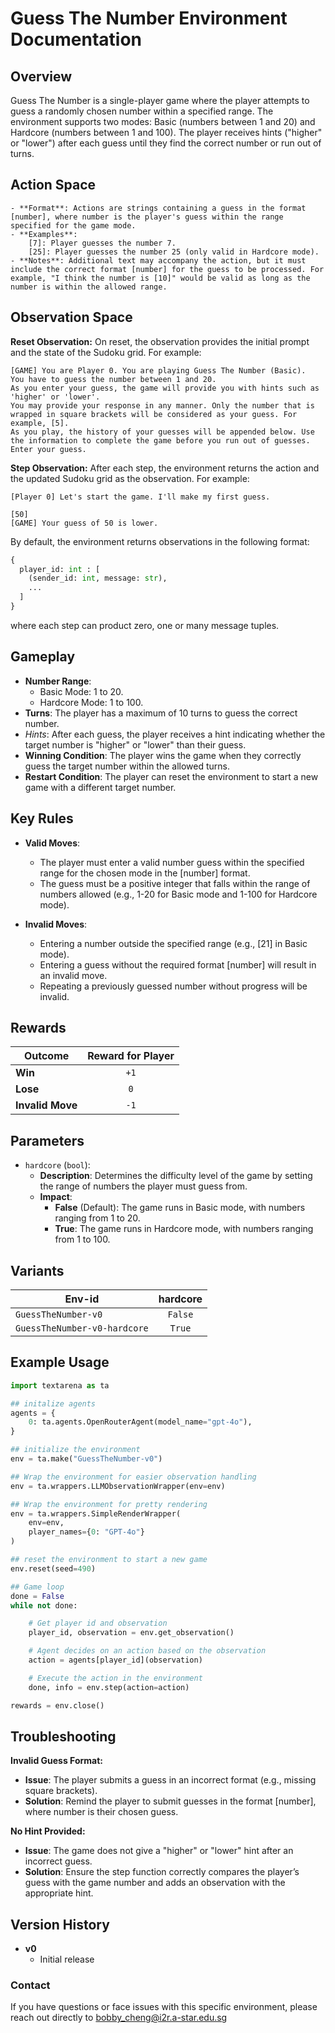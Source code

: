 # Guess The Number Environment Documentation

## Overview

Guess The Number is a single-player game where the player attempts to guess a randomly chosen number within a specified range. The environment supports two modes: Basic (numbers between 1 and 20) and Hardcore (numbers between 1 and 100). The player receives hints ("higher" or "lower") after each guess until they find the correct number or run out of turns.

## Action Space

    - **Format**: Actions are strings containing a guess in the format [number], where number is the player's guess within the range specified for the game mode.
    - **Examples**:
        [7]: Player guesses the number 7.
        [25]: Player guesses the number 25 (only valid in Hardcore mode).
    - **Notes**: Additional text may accompany the action, but it must include the correct format [number] for the guess to be processed. For example, "I think the number is [10]" would be valid as long as the number is within the allowed range.

## Observation Space
**Reset Observation:**
On reset, the observation provides the initial prompt and the state of the Sudoku grid. For example:
```plaintext
[GAME] You are Player 0. You are playing Guess The Number (Basic).
You have to guess the number between 1 and 20.
As you enter your guess, the game will provide you with hints such as 'higher' or 'lower'.
You may provide your response in any manner. Only the number that is wrapped in square brackets will be considered as your guess. For example, [5].
As you play, the history of your guesses will be appended below. Use the information to complete the game before you run out of guesses.
Enter your guess.
```

**Step Observation:**
After each step, the environment returns the action and the updated Sudoku grid as the observation. For example:
```plaintext
[Player 0] Let's start the game. I'll make my first guess.

[50]
[GAME] Your guess of 50 is lower.
```

By default, the environment returns observations in the following format:
```python
{
  player_id: int : [
    (sender_id: int, message: str),
    ...
  ]
}
```
where each step can product zero, one or many message tuples.

## Gameplay

- **Number Range**:
    - Basic Mode: 1 to 20.
    - Hardcore Mode: 1 to 100.
- **Turns**: The player has a maximum of 10 turns to guess the correct number.
- *Hints*: After each guess, the player receives a hint indicating whether the target number is "higher" or "lower" than their guess.
- **Winning Condition**: The player wins the game when they correctly guess the target number within the allowed turns.
- **Restart Condition**: The player can reset the environment to start a new game with a different target number.

## Key Rules

- **Valid Moves**:
    - The player must enter a valid number guess within the specified range for the chosen mode in the [number] format.
    - The guess must be a positive integer that falls within the range of numbers allowed (e.g., 1-20 for Basic mode and 1-100 for Hardcore mode).

- **Invalid Moves**:
    - Entering a number outside the specified range (e.g., [21] in Basic mode).
    - Entering a guess without the required format [number] will result in an invalid move.
    - Repeating a previously guessed number without progress will be invalid.

## Rewards
| Outcome          | Reward for Player  |
|------------------|:------------------:|
| **Win**          |       `+1`         |
| **Lose**         |       `0`          |
| **Invalid Move** |       `-1`         |

## Parameters

- `hardcore` (`bool`):
    - **Description**: Determines the difficulty level of the game by setting the range of numbers the player must guess from.
    - **Impact**:
        - **False** (Default): The game runs in Basic mode, with numbers ranging from 1 to 20.
        - **True**: The game runs in Hardcore mode, with numbers ranging from 1 to 100.

## Variants

| Env-id                       | hardcore  |
|------------------------------|:---------:|
| `GuessTheNumber-v0`          |   `False` |
| `GuessTheNumber-v0-hardcore` |   `True`  |

## Example Usage

```python
import textarena as ta

## initalize agents
agents = {
    0: ta.agents.OpenRouterAgent(model_name="gpt-4o"),
}

## initialize the environment
env = ta.make("GuessTheNumber-v0")

## Wrap the environment for easier observation handling
env = ta.wrappers.LLMObservationWrapper(env=env)

## Wrap the environment for pretty rendering
env = ta.wrappers.SimpleRenderWrapper(
    env=env,
    player_names={0: "GPT-4o"}
)

## reset the environment to start a new game
env.reset(seed=490)

## Game loop
done = False
while not done:

    # Get player id and observation
    player_id, observation = env.get_observation()

    # Agent decides on an action based on the observation
    action = agents[player_id](observation)

    # Execute the action in the environment
    done, info = env.step(action=action)

rewards = env.close()
```

## Troubleshooting

**Invalid Guess Format:**

- **Issue**: The player submits a guess in an incorrect format (e.g., missing square brackets).
- **Solution**: Remind the player to submit guesses in the format [number], where number is their chosen guess.

**No Hint Provided:**

- **Issue**: The game does not give a "higher" or "lower" hint after an incorrect guess.
- **Solution**: Ensure the step function correctly compares the player’s guess with the game number and adds an observation with the appropriate hint.


## Version History
- **v0**
  - Initial release 


### Contact
If you have questions or face issues with this specific environment, please reach out directly to bobby_cheng@i2r.a-star.edu.sg